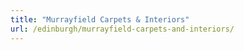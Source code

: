 ```yaml
---
title: "Murrayfield Carpets & Interiors"
url: /edinburgh/murrayfield-carpets-and-interiors/
---
```


